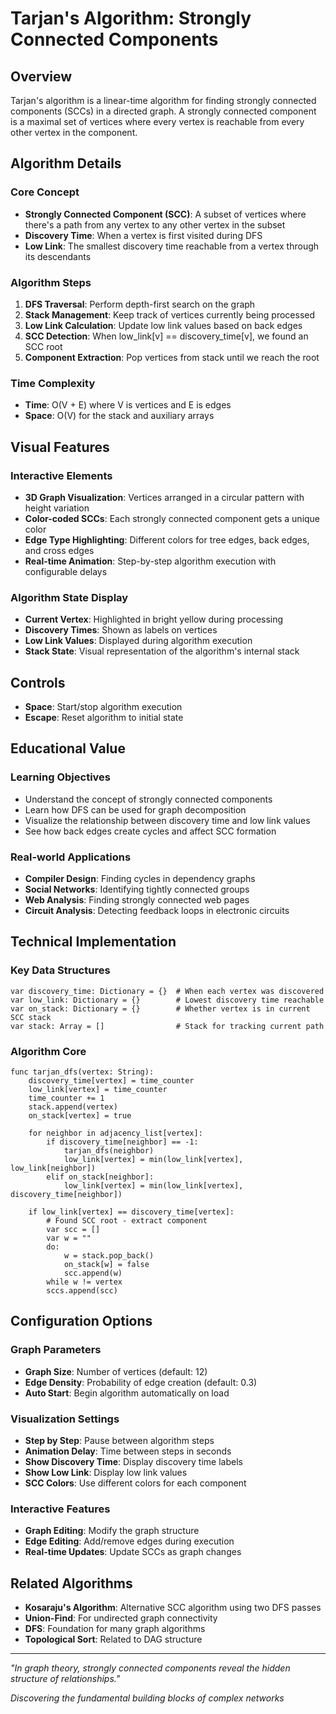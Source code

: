 # Tarjan's Algorithm: Strongly Connected Components

## Overview
Tarjan's algorithm is a linear-time algorithm for finding strongly connected components (SCCs) in a directed graph. A strongly connected component is a maximal set of vertices where every vertex is reachable from every other vertex in the component.

## Algorithm Details

### Core Concept
- **Strongly Connected Component (SCC)**: A subset of vertices where there's a path from any vertex to any other vertex in the subset
- **Discovery Time**: When a vertex is first visited during DFS
- **Low Link**: The smallest discovery time reachable from a vertex through its descendants

### Algorithm Steps
1. **DFS Traversal**: Perform depth-first search on the graph
2. **Stack Management**: Keep track of vertices currently being processed
3. **Low Link Calculation**: Update low link values based on back edges
4. **SCC Detection**: When low_link[v] == discovery_time[v], we found an SCC root
5. **Component Extraction**: Pop vertices from stack until we reach the root

### Time Complexity
- **Time**: O(V + E) where V is vertices and E is edges
- **Space**: O(V) for the stack and auxiliary arrays

## Visual Features

### Interactive Elements
- **3D Graph Visualization**: Vertices arranged in a circular pattern with height variation
- **Color-coded SCCs**: Each strongly connected component gets a unique color
- **Edge Type Highlighting**: Different colors for tree edges, back edges, and cross edges
- **Real-time Animation**: Step-by-step algorithm execution with configurable delays

### Algorithm State Display
- **Current Vertex**: Highlighted in bright yellow during processing
- **Discovery Times**: Shown as labels on vertices
- **Low Link Values**: Displayed during algorithm execution
- **Stack State**: Visual representation of the algorithm's internal stack

## Controls
- **Space**: Start/stop algorithm execution
- **Escape**: Reset algorithm to initial state

## Educational Value

### Learning Objectives
- Understand the concept of strongly connected components
- Learn how DFS can be used for graph decomposition
- Visualize the relationship between discovery time and low link values
- See how back edges create cycles and affect SCC formation

### Real-world Applications
- **Compiler Design**: Finding cycles in dependency graphs
- **Social Networks**: Identifying tightly connected groups
- **Web Analysis**: Finding strongly connected web pages
- **Circuit Analysis**: Detecting feedback loops in electronic circuits

## Technical Implementation

### Key Data Structures
```gdscript
var discovery_time: Dictionary = {}  # When each vertex was discovered
var low_link: Dictionary = {}        # Lowest discovery time reachable
var on_stack: Dictionary = {}        # Whether vertex is in current SCC stack
var stack: Array = []                # Stack for tracking current path
```

### Algorithm Core
```gdscript
func tarjan_dfs(vertex: String):
    discovery_time[vertex] = time_counter
    low_link[vertex] = time_counter
    time_counter += 1
    stack.append(vertex)
    on_stack[vertex] = true
    
    for neighbor in adjacency_list[vertex]:
        if discovery_time[neighbor] == -1:
            tarjan_dfs(neighbor)
            low_link[vertex] = min(low_link[vertex], low_link[neighbor])
        elif on_stack[neighbor]:
            low_link[vertex] = min(low_link[vertex], discovery_time[neighbor])
    
    if low_link[vertex] == discovery_time[vertex]:
        # Found SCC root - extract component
        var scc = []
        var w = ""
        do:
            w = stack.pop_back()
            on_stack[w] = false
            scc.append(w)
        while w != vertex
        sccs.append(scc)
```

## Configuration Options

### Graph Parameters
- **Graph Size**: Number of vertices (default: 12)
- **Edge Density**: Probability of edge creation (default: 0.3)
- **Auto Start**: Begin algorithm automatically on load

### Visualization Settings
- **Step by Step**: Pause between algorithm steps
- **Animation Delay**: Time between steps in seconds
- **Show Discovery Time**: Display discovery time labels
- **Show Low Link**: Display low link values
- **SCC Colors**: Use different colors for each component

### Interactive Features
- **Graph Editing**: Modify the graph structure
- **Edge Editing**: Add/remove edges during execution
- **Real-time Updates**: Update SCCs as graph changes

## Related Algorithms
- **Kosaraju's Algorithm**: Alternative SCC algorithm using two DFS passes
- **Union-Find**: For undirected graph connectivity
- **DFS**: Foundation for many graph algorithms
- **Topological Sort**: Related to DAG structure

---

*"In graph theory, strongly connected components reveal the hidden structure of relationships."*

*Discovering the fundamental building blocks of complex networks*
